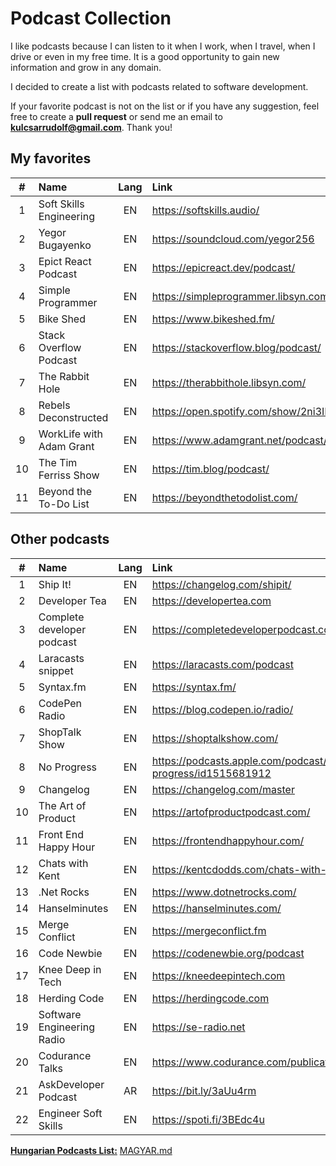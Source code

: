 # Podcast Collection

I like podcasts because I can listen to it when I work, when I travel, when I drive or even in my free time. It is a good opportunity to gain new information and grow in any domain.

I decided to create a list with podcasts related to software development.

If your favorite podcast is not on the list or if you have any suggestion, feel free to create a **pull request** or send me an email to **kulcsarrudolf@gmail.com**. Thank you!

## My favorites

|  #  | Name                     | Lang | Link                                                 |
| :-: | :----------------------- | :--: | :--------------------------------------------------- |
|  1  | Soft Skills Engineering  |  EN  | https://softskills.audio/                            |
|  2  | Yegor Bugayenko          |  EN  | https://soundcloud.com/yegor256                      |
|  3  | Epict React Podcast      |  EN  | https://epicreact.dev/podcast/                       |
|  4  | Simple Programmer        |  EN  | https://simpleprogrammer.libsyn.com/podcast          |
|  5  | Bike Shed                |  EN  | https://www.bikeshed.fm/                             |
|  6  | Stack Overflow Podcast   |  EN  | https://stackoverflow.blog/podcast/                  |
|  7  | The Rabbit Hole          |  EN  | https://therabbithole.libsyn.com/                    |
|  8  | Rebels Deconstructed     |  EN  | https://open.spotify.com/show/2ni3IHiiqVjpgQkA7lLFc1 |
|  9  | WorkLife with Adam Grant |  EN  | https://www.adamgrant.net/podcast/                   |
| 10  | The Tim Ferriss Show     |  EN  | https://tim.blog/podcast/                            |
| 11  | Beyond the To-Do List    |  EN  | https://beyondthetodolist.com/                       |

## Other podcasts

|  #  | Name                       | Lang | Link                                                        |
| :-: | :------------------------- | :--: | :---------------------------------------------------------- |
|  1  | Ship It!                   |  EN  | https://changelog.com/shipit/                               |
|  2  | Developer Tea              |  EN  | https://developertea.com                                    |
|  3  | Complete developer podcast |  EN  | https://completedeveloperpodcast.com/                       |
|  4  | Laracasts snippet          |  EN  | https://laracasts.com/podcast                               |
|  5  | Syntax.fm                  |  EN  | https://syntax.fm/                                          |
|  6  | CodePen Radio              |  EN  | https://blog.codepen.io/radio/                              |
|  7  | ShopTalk Show              |  EN  | https://shoptalkshow.com/                                   |
|  8  | No Progress                |  EN  | https://podcasts.apple.com/podcast/no-progress/id1515681912 |
|  9  | Changelog                  |  EN  | https://changelog.com/master                                |
| 10  | The Art of Product         |  EN  | https://artofproductpodcast.com/                            |
| 11  | Front End Happy Hour       |  EN  | https://frontendhappyhour.com/                              |
| 12  | Chats with Kent            |  EN  | https://kentcdodds.com/chats-with-kent-podcast/             |
| 13  | .Net Rocks                 |  EN  | https://www.dotnetrocks.com/                                |
| 14  | Hanselminutes              |  EN  | https://hanselminutes.com/                                  |
| 15  | Merge Conflict             |  EN  | https://mergeconflict.fm                                    |
| 16  | Code Newbie                |  EN  | https://codenewbie.org/podcast                              |
| 17  | Knee Deep in Tech          |  EN  | https://kneedeepintech.com                                  |
| 18  | Herding Code               |  EN  | https://herdingcode.com                                     |
| 19  | Software Engineering Radio |  EN  | https://se-radio.net                                        |
| 20  | Codurance Talks            |  EN  | https://www.codurance.com/publications/tag/podcasts         |
| 21  | AskDeveloper Podcast       |  AR  | https://bit.ly/3aUu4rm                                      |
| 22  | Engineer Soft Skills       |  EN  | https://spoti.fi/3BEdc4u                                    |

[**Hungarian Podcasts List:**](https://github.com/kulcsarrudolf/podcast/blob/master/MAGYAR.MD) [MAGYAR.md](https://github.com/kulcsarrudolf/podcast/blob/master/MAGYAR.MD)
